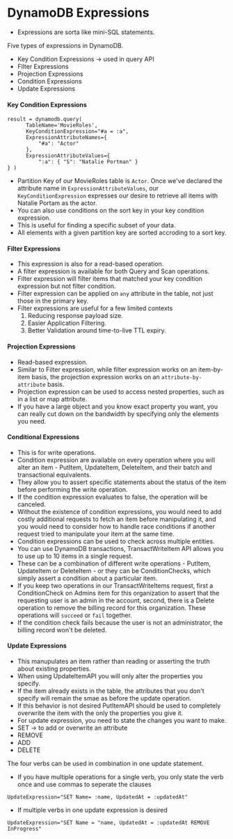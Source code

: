 # DynamoDB Expressions

- Expressions are sorta like mini-SQL statements.

Five types of expressions in DynamoDB.
- Key Condition Expressions -> used in query API 
- Filter Expressions
- Projection Expressions
- Condition Expressions
- Update Expressions

#### Key Condition Expressions
```
result = dynamodb.query(
      TableName='MovieRoles',
      KeyConditionExpression="#a = :a",
      ExpressionAttributeNames={
          "#a": "Actor"
      },
      ExpressionAttributeValues={
          ":a": { "S": "Natalie Portman" }
} )
```
- Partition Key of our MovieRoles table is `Actor`. Once we've declared the attribute name in `ExpressionAttributeValues`, our `KeyConditionExpression` expresses our desire to retrieve all items with Natalie Portam as the actor.
- You can also use conditions on the sort key in your key condition expression.
- This is useful for finding a specific subset of your data.
- All elements with a given partition key are sorted accroding to a sort key.

#### Filter Expressions

- This expression is also for a read-based operation.
- A filter expression is available for both Query and Scan operations.
- Filter expression will filter items that matched your key condition expression but not filter condition.
- Filter expression can be applied on `any` attribute in the table, not just those in the primary key.
- Filter expressions are useful for a few limited contexts
    1. Reducing response payload size.
    2. Easier Application Filtering.
    3. Better Validation around time-to-live TTL expiry. 

#### Projection Expressions

- Read-based expression.
- Similar to Filter expression, while filter expression works on an item-by-item basis, the projection expression works on an `attribute-by-attribute` basis.
- Projection expression can be used to access nested properties, such as in a list or map attribute.
- If you have a large object and you know exact property you want, you can really cut down on the bandwidth by specifying only the elements you need.

#### Conditional Expressions

- This is for write operations.
- Condition expression are available on every operation where you will alter an item - PutItem, UpdateItem, DeleteItem, and their batch and transactional equivalents.
- They allow you to assert specific statements about the status of the item before performing the write operation.
- If the condition expression evaluates to false, the operation will be canceled. 
- Without the existence of condition expressions, you would need to add costly additional requests to fetch an item before manipulating it, and you would need to consider how to handle race conditions if another request tried to manipulate your item at the same time.
- Condition expressions can be used to check across multiple entities. 
- You can use DynamoDB transactions, TransactWriteItem API allows you to use up to 10 items in a single request.
- These can be a combination of different write operations - PutItem, UpdateItem or DeleteItem - or they can be ConditionChecks, which simply assert a condition about a particular item.
- If you keep two operations in our TransactWriteItems request, first a ConditionCheck on Admins item for this organization to assert that the requesting user is an admin in the account, second, there is a Delete operation to remove the billing record for this organization. These operations will `succeed` or `fail` together.
- If the condition check fails because the user is not an administrator, the billing record won't be deleted.

#### Update Expressions
- This manupulates an item rather than reading or asserting the truth about existing properties.
- When using UpdateItemAPI you will only alter the properties you specify.
- If the item already exists in the table, the attributes that you don't specify will remain the smae as before the update operation.
- If this behavior is not desired PutItemAPI should be used to completely overwrite the item with the only the properties you give it.
- For update expression, you need to state the changes you want to make.
- SET -> to add or overwrite an attribute
- REMOVE 
- ADD
- DELETE

The four verbs can be used in combination in one update statement.

- If you have multiple operations for a single verb, you only state the verb once and use commas to seperate the clauses

``` 
UpdateExpression="SET Name= :name, UpdatedAt = :updatedAt"
```

- If multiple verbs in one update expression is desired
```
UpdateExpression="SET Name = "name, UpdatedAt = :updatedAt REMOVE InProgress"
````
